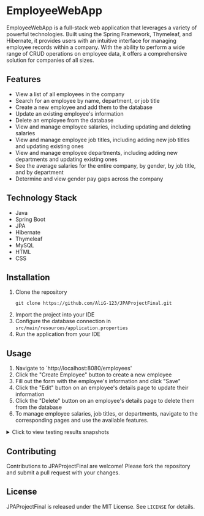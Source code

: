 # EmployeeWebApp

EmployeeWebApp is a full-stack web application that leverages a variety of powerful technologies. Built using the Spring Framework, Thymeleaf, and Hibernate, it provides users with an intuitive interface for managing employee records within a company. With the ability to perform a wide range of CRUD operations on employee data, it offers a comprehensive solution for companies of all sizes.

## Features

- View a list of all employees in the company
- Search for an employee by name, department, or job title
- Create a new employee and add them to the database
- Update an existing employee's information
- Delete an employee from the database
- View and manage employee salaries, including updating and deleting salaries
- View and manage employee job titles, including adding new job titles and updating existing ones
- View and manage employee departments, including adding new departments and updating existing ones
- See the average salaries for the entire company, by gender, by job title, and by department
- Determine and view gender pay gaps across the company

## Technology Stack
- Java
- Spring Boot
- JPA
- Hibernate
- Thymeleaf
- MySQL
- HTML
- CSS

## Installation

1. Clone the repository
    ```
    git clone https://github.com/AliG-123/JPAProjectFinal.git
    ```
2. Import the project into your IDE
3. Configure the database connection in `src/main/resources/application.properties`
4. Run the application from your IDE 

## Usage

1. Navigate to `http://localhost:8080/employees'
2. Click the "Create Employee" button to create a new employee
3. Fill out the form with the employee's information and click "Save"
4. Click the "Edit" button on an employee's details page to update their information
5. Click the "Delete" button on an employee's details page to delete them from the database
6. To manage employee salaries, job titles, or departments, navigate to the corresponding pages and use the available features.

<details>
<summary>Click to view testing results snapshots</summary>

- GenderService Test
![image](https://user-images.githubusercontent.com/117417937/222679893-2ca0f09d-bf3e-4c7f-9af9-cf84fdb7d598.png)

- JPA Project Application Tests
![image](https://user-images.githubusercontent.com/117417937/222782226-04b1c474-903c-40c3-81ae-7f1d4588148f.png)

- EmployeeService Test
![7f0a1e33-3263-4e96-a33a-39730a9a219c](https://user-images.githubusercontent.com/117417937/222685063-768c6e93-5438-4215-9c07-8de8e6a6cd98.jpg)

- SalaryService Tests
![image](https://user-images.githubusercontent.com/117417937/222699712-3536714e-1843-4205-9213-5905b3a158ef.png)

- Staff Service Tests
![97ce0628-510a-4aba-84e5-db9a1133cd42](https://user-images.githubusercontent.com/117417937/222716642-ba6498ec-0993-4d41-b5f7-d97b33aafbe7.jpg)

</details>

## Contributing

Contributions to JPAProjectFinal are welcome! Please fork the repository and submit a pull request with your changes.

## License

JPAProjectFinal is released under the MIT License. See `LICENSE` for details.




